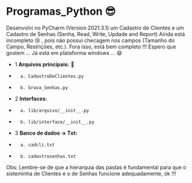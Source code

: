 # Programas_Python 😎
Desenvolvi no PyCharm (Version 2021.3.1) um Cadastro de Clientes  e um Cadastro de Senhas (Senha, Read, Write, Updade and Report)
Ainda está incompleto 😢 , pois não possui checagem nos campos (Tamanho do Campo, Restrições, etc.). Fora isso, está bem completo !!! 
Espero que gostem ... Já está em plataforma windows ... 😄
* 1 **Arquivos principais:**  🎯
*       a. CadastroDeClientes.py
*       b. Grava_Senhas.py 
* 2 **Interfaces:**
*       a. lib/arquivo/__init__.py
*       b. lib/interface/__init__.py
* 3 **Banco de dados -> Txt:**
*       a. cadcli.txt
*       b. cadastrosenhas.txt

Obs: Lembre-se de que a hierarquia das pastas é fundamental para que o sisteminha de Clientes e o de Senhas funcione adequadamente, ok !!!
  

      
